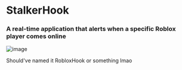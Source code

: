 # StalkerHook
### A real-time application that alerts when a specific Roblox player comes online
![image](https://github.com/user-attachments/assets/8434e308-fee1-42d4-aaf5-2d6f8b0c09d7)


Should've named it RobloxHook or something lmao
